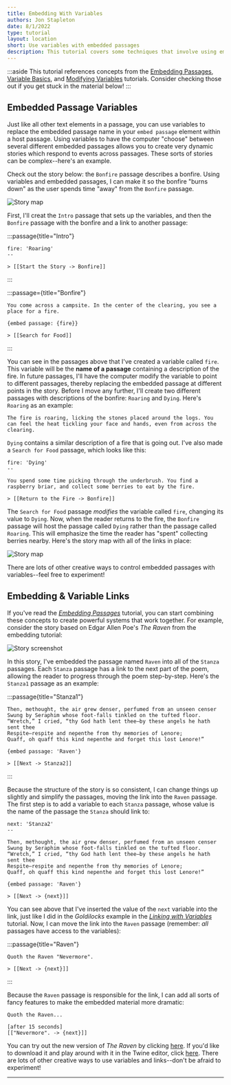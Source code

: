 ```yaml
---
title: Embedding With Variables
authors: Jon Stapleton
date: 8/1/2022
type: tutorial
layout: location
short: Use variables with embedded passages
description: This tutorial covers some techniques that involve using embedded passages in conjunction with variables to create story systems. Embedding & variables are powerful tools for organizing your stories, allowing you to group related features together into passages and re-use those passages across your story. This tutorial covers two techniques; using variable links in embedded passages, and using variables to control which passage the host passage embeds.
---
```


:::aside
This tutorial references concepts from the [Embedding Passages](/locations/embedding-passages), [Variable Basics](/locations/variable-basics), and [Modifying Variables](/locations/modify-variables) tutorials. Consider checking those out if you get stuck in the material below!
:::

## Embedded Passage Variables

Just like all other text elements in a passage, you can use variables to replace the embedded passage name in your `embed passage` element within a host passage. Using variables to have the computer "choose" between several different embedded passages allows you to create very dynamic stories which respond to events across passages. These sorts of stories can be complex--here's an example.

Check out the story below: the `Bonfire` passage describes a bonfire. Using variables and embedded passages, I can make it so the bonfire "burns down" as the user spends time "away" from the `Bonfire` passage.

![Story map](TODO:)

First, I'll creat the `Intro` passage that sets up the variables, and then the `Bonfire` passage with the bonfire and a link to another passage:

:::passage{title="Intro"}
```
fire: 'Roaring'
--

> [[Start the Story -> Bonfire]]
```
:::

:::passage={title="Bonfire"}
```
You come across a campsite. In the center of the clearing, you see a place for a fire.

{embed passage: {fire}}

> [[Search for Food]]
```
:::

You can see in the passages above that I've created a variable called `fire`. This variable will be the **name of a passage** containing a description of the fire. In future passages, I'll have the computer modify the variable to point to different passages, thereby replacing the embedded passage at different points in the story. Before I move any further, I'll create two different passages with descriptions of the bonfire: `Roaring` and `Dying`. Here's `Roaring` as an example:

```
The fire is roaring, licking the stones placed around the logs. You can feel the heat tickling your face and hands, even from across the clearing.
```

`Dying` contains a similar description of a fire that is going out. I've also made a `Search for Food` passage, which looks like this:

```
fire: 'Dying'
--

You spend some time picking through the underbrush. You find a raspberry briar, and collect some berries to eat by the fire.

> [[Return to the Fire -> Bonfire]]
```

The `Search for Food` passage *modifies* the variable called `fire`, changing its value to `Dying`. Now, when the reader returns to the fire, the `Bonfire` passage will host the passage called `Dying` rather than the passage called `Roaring`. This will emphasize the time the reader has "spent" collecting berries nearby. Here's the story map with all of the links in place:

![Story map](TODO:)

There are lots of other creative ways to control embedded passages with variables--feel free to experiment!

## Embedding & Variable Links

If you've read the *[Embedding Passages](/locations/embedding-passages)* tutorial, you can start combining these concepts to create powerful systems that work together. For example, consider the story based on Edgar Allen Poe's *The Raven* from the embedding tutorial:

![Story screenshot](TODO:)

In this story, I've embedded the passage named `Raven` into all of the `Stanza` passages. Each `Stanza` passage has a link to the next part of the poem, allowing the reader to progress through the poem step-by-step. Here's the `Stanza1` passage as an example:

:::passage{title="Stanza1"}
```
Then, methought, the air grew denser, perfumed from an unseen censer
Swung by Seraphim whose foot-falls tinkled on the tufted floor.
“Wretch,” I cried, “thy God hath lent thee—by these angels he hath sent thee
Respite—respite and nepenthe from thy memories of Lenore;
Quaff, oh quaff this kind nepenthe and forget this lost Lenore!”

{embed passage: 'Raven'}

> [[Next -> Stanza2]]
```
:::

Because the structure of the story is so consistent, I can change things up slightly and simplify the passages, moving the link into the `Raven` passage. The first step is to add a variable to each `Stanza` passage, whose value is the name of the passage the `Stanza` should link to:

```
next: 'Stanza2'
--

Then, methought, the air grew denser, perfumed from an unseen censer
Swung by Seraphim whose foot-falls tinkled on the tufted floor.
“Wretch,” I cried, “thy God hath lent thee—by these angels he hath sent thee
Respite—respite and nepenthe from thy memories of Lenore;
Quaff, oh quaff this kind nepenthe and forget this lost Lenore!”

{embed passage: 'Raven'}

> [[Next -> {next}]]
```

You can see above that I've inserted the value of the `next` variable into the link, just like I did in the *Goldilocks* example in the *[Linking with Variables](/locations/linking-with-variables)* tutorial. Now, I can move the link into the `Raven` passage (remember: *all* passages have access to the variables):

:::passage{title="Raven"}
```
Quoth the Raven "Nevermore".

> [[Next -> {next}]]
```
:::

Because the `Raven` passage is responsible for the link, I can add all sorts of fancy features to make the embedded material more dramatic:

```
Quoth the Raven...

[after 15 seconds]
[["Nevermore". -> {next}]]
```

You can try out the new version of *The Raven* by clicking [here](TODO:). If you'd like to download it and play around with it in the Twine editor, click [here](TODO:). There are lots of other creative ways to use variables and links--don't be afraid to experiment!

---

